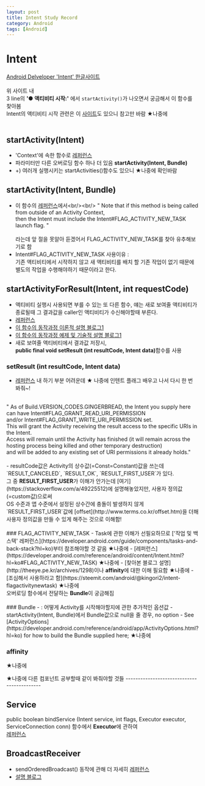 ```yaml
---
layout: post
title: Intent Study Record
category: Android
tags: [Android]
---
```


# Intent
[Android Delveloper 'Intent' 한글사이트](https://developer.android.com/guide/components/intents-filters?hl=ko)
<br/>
<br/>
위 사이트 내 <br/>
3 line의 <strong>'● 액티비티 시작:'</strong> 에서 `startActivity()`가 나오면서 궁금해서 이 함수를 찾아봄<br/>
Intent의 액티비티 시작 관련은 이 [사이트](https://developer.android.com/training/basics/firstapp/starting-activity?hl=ko)도 
있으니 참고만 바람 ★나중에<br/>
<br/>

## startActivity(Intent)
- 'Context'에 속한 함수로 [레퍼런스](https://developer.android.com/reference/android/content/Context.html?hl=ko#startActivity(android.content.Intent))
- 파라미터만 다른 오버로딩 함수 하나 더 있음 <strong>startActivity(Intent, Bundle)</strong>
- +) 여러개 실행시키는 startActivities()함수도 있으니 ★나중에 확인바람

## startActivity(Intent, Bundle)
- 이 함수의 [레퍼런스](https://developer.android.com/reference/android/content/Context.html?hl=ko#startActivity(android.content.Intent,%2520android.os.Bundle))에서<br/><br/>
" Note that if this method is being called from outside of an Activity Context, <br/>
  then the Intent must include the Intent#FLAG_ACTIVITY_NEW_TASK launch flag. " <br/><br/>
  라는데 앞 절을 못알아 듣겠어서 FLAG_ACTIVITY_NEW_TASK를 찾아 유추해보기로 함
- Intent#FLAG_ACTIVITY_NEW_TASK 사용이유 : <br/>
   기존 액티비티에서 시작하지 않고 새 액티비티를 배치 할 기존 작업이 없기 때문에 별도의 작업을 수행해야하기 때문이라고 한다.

## startActivityForResult(Intent, int requestCode)
- 액티비티 실행시 사용되면 부를 수 있는 또 다른 함수, 얘는 새로 보여줄 액티비티가 종료될때 그 결과값을 caller인 액티비티가 수신해야할때 부른다. 
- [레퍼런스](https://developer.android.com/reference/android/app/Activity.html?hl=ko#startActivityForResult(android.content.Intent,%20int))
- [이 함수의 동작과정 이론적 설명 블로그1](https://developljy.tistory.com/16)
- [이 함수의 동작과정 예제 및 기술적 설명 블로그1](https://liveonthekeyboard.tistory.com/entry/%EC%95%88%EB%93%9C%EB%A1%9C%EC%9D%B4%EB%93%9C-startActivityForResult-onActivityResult-%EC%82%AC%EC%9A%A9%EB%B2%95)
- 새로 보여줄 액티비티에서 결과값 저장시,<br/>
  <strong>public final void setResult (int resultCode, Intent data)</strong>함수를 사용
  
  
### setResult (int resultCode, Intent data)
- [레퍼런스](https://developer.android.com/reference/android/app/Activity.html?hl=ko#setResult(int))
 내 하기 부분 어려운데 ★ 나중에 인텐트 플래그 배우고 나서 다시 한 번 봐줘~!<br/>
<br/>
" As of Build.VERSION_CODES.GINGERBREAD, the Intent you supply here can have Intent#FLAG_GRANT_READ_URI_PERMISSION <br/>
and/or Intent#FLAG_GRANT_WRITE_URI_PERMISSION set. <br/>
This will grant the Activity receiving the result access to the specific URIs in the Intent. <br/>
Access will remain until the Activity has finished (it will remain across the hosting process being killed and other temporary destruction)<br/>
and will be added to any existing set of URI permissions it already holds."<br/>
<br/>
- resultCode값은 Activity의 상수값(=Const=Constant)값을 쓰는데<br/>
  `RESULT_CANCELED`, `RESULT_OK`, `RESULT_FIRST_USER`가 있다.<br/>
  그 중 <strong>RESULT_FIRST_USER</strong>가 이해가 안가는데 [여기](https://stackoverflow.com/a/49225512)에 설명해놓았지만,
  사용자 정의값(=custom값)으로써<br/> 
  OS 수준과 앱 수준에서 설정된 상수간에 충돌이 발생하지 않게 `RESULT_FIRST_USER`값에 [offset](http://www.terms.co.kr/offset.htm)을 더해 사용자 정의값을 만들 수 있게 해주는 것으로 이해함!
  
<br/>
<br/>
### FLAG_ACTIVITY_NEW_TASK
- Task에 관한 이해가 선필요하므로 ['작업 및 백 스택' 레퍼런스](https://developer.android.com/guide/components/tasks-and-back-stack?hl=ko)부터 참조해야할 것 같음 ★나중에
- [레퍼런스](https://developer.android.com/reference/android/content/Intent.html?hl=ko#FLAG_ACTIVITY_NEW_TASK) ★나중에
- [찾아본 블로그 설명](http://theeye.pe.kr/archives/1298)이나 <strong>affinity</strong>에 대한 이해 필요함  ★나중에
- [조심해서 사용하라고 함](https://steemit.com/android/@kingori2/intent-flagactivitynewtask)  ★나중에
<br/>
오버로딩 함수에서 전달하는 <strong>Bundle</strong>이 궁금해짐<br/>
<br/>
### Bundle 
- : 어떻게 Activity를 시작해야할지에 관한 추가적인 옵션값
- startActivity(Intent, Bundle)에서 Bundle값으로 null을 줄 경우, no option
- See [ActivityOptions](https://developer.android.com/reference/android/app/ActivityOptions.html?hl=ko) for how to build the Bundle supplied here; ★나중에


### affinity 
★나중에


★나중에 다른 컴포넌트 공부할때 같이 봐줘야할 것들 -------------------------------------------
## Service
public boolean bindService (Intent service, 
                int flags, 
                Executor executor, 
                ServiceConnection conn) 함수에서 <strong>Executor</strong>에 관하여<br/>
[레퍼런스](https://developer.android.com/reference/android/content/Context.html?hl=ko#bindService(android.content.Intent,%20android.content.ServiceConnection,%20int))
                
## BroadcastReceiver
- sendOrderedBroadcast() 동작에 관해 더 자세히 [레퍼런스](https://developer.android.com/reference/android/content/Context.html?hl=ko#sendOrderedBroadcast(android.content.Intent,%2520java.lang.String,%2520android.content.BroadcastReceiver,%2520android.os.Handler,%2520int,%2520java.lang.String,%2520android.os.Bundle))
- [설명 블로그](https://abydos.tistory.com/26)




